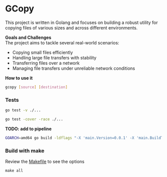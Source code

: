 # GCopy

This project is written in Golang and focuses on building a robust utility for copying files of various sizes and across different environments.

**Goals and Challenges**  
The project aims to tackle several real-world scenarios:
- Copying small files efficiently
- Handling large file transfers with stability
- Transferring files over a network
- Managing file transfers under unreliable network conditions


**How to use it**
```sh
gcopy [source] [destination]
```


### Tests
```sh
go test -v ./... 

go test -cover -race ./...
```


**TODO: add to pipeline**
```sh
GOARCH=amd64 go build -ldflags "-X 'main.Version=0.0.1' -X 'main.BuildTime=$(date)' -X 'main.Description=Copy files around'" -o build/gcopy ./cmd/gcopy/

```

### Build with make
Review the [Makefile](./Makefile) to see the options
```
make all
```
